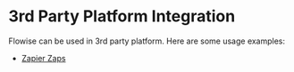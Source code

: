 # 3rd Party Platform Integration

Flowise can be used in 3rd party platform. Here are some usage examples:

* [Zapier Zaps](zapier-zaps.md)